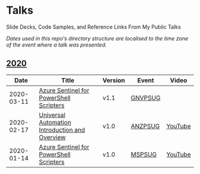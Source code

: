 # Talks
Slide Decks, Code Samples, and Reference Links From My Public Talks

_Dates used in this repo's directory structure are localised to the time zone of the event where a talk was presented._

## [2020](2020)

| Date | Title | Version | Event | Video |
|------|-------|---------|-------|-------|
| 2020-03-11 | [Azure Sentinel for PowerShell Scripters](2020/03%20-%20March/11%20-%20GNVPSUG%20-%20Azure%20Sentinel%20for%20PowerShell%20Scripters%20(v1.1)) | v1.1 | [GNVPSUG](https://www.meetup.com/Gainesville-PowerShell-User-Group/) |  |
| 2020-02-17 | [Universal Automation Introduction and Overview](2020/02%20-%20February/17%20-%20ANZPSUG%20-%20Universal%20Automation%20Introduction%20and%20Overview%20(v1.0)) | v1.0 | [ANZPSUG](https://anzpsug.github.io/) | [YouTube](https://youtu.be/ilWl68_mJjE) |
| 2020-01-14 | [Azure Sentinel for PowerShell Scripters](2020/01%20-%20January/14%20-%20MSPSUG%20-%20Azure%20Sentinel%20for%20PowerShell%20Scripters%20(v1.0)) | v1.0 | [MSPSUG](https://mspsug.com/) | [YouTube](https://youtu.be/CtJbOm9uLh8) |
